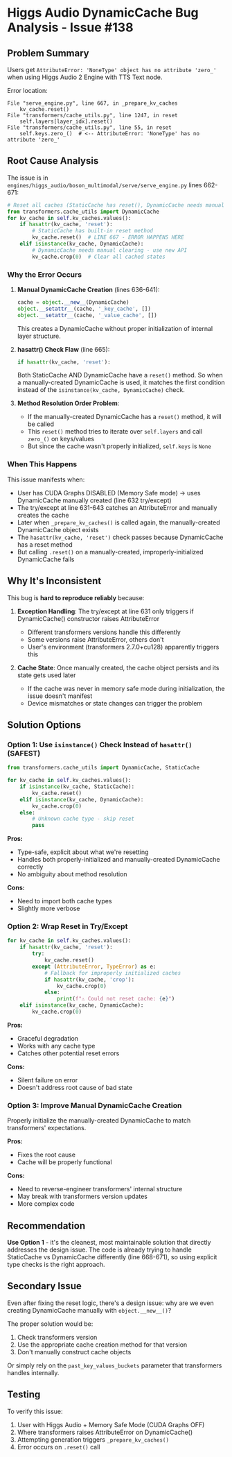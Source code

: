 # Higgs Audio DynamicCache Bug Analysis - Issue #138

## Problem Summary

Users get `AttributeError: 'NoneType' object has no attribute 'zero_'` when using Higgs Audio 2 Engine with TTS Text node.

Error location:
```
File "serve_engine.py", line 667, in _prepare_kv_caches
    kv_cache.reset()
File "transformers/cache_utils.py", line 1247, in reset
    self.layers[layer_idx].reset()
File "transformers/cache_utils.py", line 55, in reset
    self.keys.zero_()  # <-- AttributeError: 'NoneType' has no attribute 'zero_'
```

## Root Cause Analysis

The issue is in `engines/higgs_audio/boson_multimodal/serve/serve_engine.py` lines 662-671:

```python
# Reset all caches (StaticCache has reset(), DynamicCache needs manual clearing)
from transformers.cache_utils import DynamicCache
for kv_cache in self.kv_caches.values():
    if hasattr(kv_cache, 'reset'):
        # StaticCache has built-in reset method
        kv_cache.reset()  # LINE 667 - ERROR HAPPENS HERE
    elif isinstance(kv_cache, DynamicCache):
        # DynamicCache needs manual clearing - use new API
        kv_cache.crop(0)  # Clear all cached states
```

### Why the Error Occurs

1. **Manual DynamicCache Creation** (lines 636-641):
   ```python
   cache = object.__new__(DynamicCache)
   object.__setattr__(cache, '_key_cache', [])
   object.__setattr__(cache, '_value_cache', [])
   ```
   This creates a DynamicCache without proper initialization of internal layer structure.

2. **hasattr() Check Flaw** (line 665):
   ```python
   if hasattr(kv_cache, 'reset'):
   ```
   Both StaticCache AND DynamicCache have a `reset()` method. So when a manually-created DynamicCache is used, it matches the first condition instead of the `isinstance(kv_cache, DynamicCache)` check.

3. **Method Resolution Order Problem**:
   - If the manually-created DynamicCache has a `reset()` method, it will be called
   - This `reset()` method tries to iterate over `self.layers` and call `zero_()` on keys/values
   - But since the cache wasn't properly initialized, `self.keys` is `None`

### When This Happens

This issue manifests when:
- User has CUDA Graphs DISABLED (Memory Safe mode) → uses DynamicCache manually created (line 632 try/except)
- The try/except at line 631-643 catches an AttributeError and manually creates the cache
- Later when `_prepare_kv_caches()` is called again, the manually-created DynamicCache object exists
- The `hasattr(kv_cache, 'reset')` check passes because DynamicCache has a reset method
- But calling `.reset()` on a manually-created, improperly-initialized DynamicCache fails

## Why It's Inconsistent

This bug is **hard to reproduce reliably** because:

1. **Exception Handling**: The try/except at line 631 only triggers if DynamicCache() constructor raises AttributeError
   - Different transformers versions handle this differently
   - Some versions raise AttributeError, others don't
   - User's environment (transformers 2.7.0+cu128) apparently triggers this

2. **Cache State**: Once manually created, the cache object persists and its state gets used later
   - If the cache was never in memory safe mode during initialization, the issue doesn't manifest
   - Device mismatches or state changes can trigger the problem

## Solution Options

### Option 1: Use `isinstance()` Check Instead of `hasattr()` (SAFEST)
```python
from transformers.cache_utils import DynamicCache, StaticCache

for kv_cache in self.kv_caches.values():
    if isinstance(kv_cache, StaticCache):
        kv_cache.reset()
    elif isinstance(kv_cache, DynamicCache):
        kv_cache.crop(0)
    else:
        # Unknown cache type - skip reset
        pass
```

**Pros:**
- Type-safe, explicit about what we're resetting
- Handles both properly-initialized and manually-created DynamicCache correctly
- No ambiguity about method resolution

**Cons:**
- Need to import both cache types
- Slightly more verbose

### Option 2: Wrap Reset in Try/Except
```python
for kv_cache in self.kv_caches.values():
    if hasattr(kv_cache, 'reset'):
        try:
            kv_cache.reset()
        except (AttributeError, TypeError) as e:
            # Fallback for improperly initialized caches
            if hasattr(kv_cache, 'crop'):
                kv_cache.crop(0)
            else:
                print(f"⚠️ Could not reset cache: {e}")
    elif isinstance(kv_cache, DynamicCache):
        kv_cache.crop(0)
```

**Pros:**
- Graceful degradation
- Works with any cache type
- Catches other potential reset errors

**Cons:**
- Silent failure on error
- Doesn't address root cause of bad state

### Option 3: Improve Manual DynamicCache Creation
Properly initialize the manually-created DynamicCache to match transformers' expectations.

**Pros:**
- Fixes the root cause
- Cache will be properly functional

**Cons:**
- Need to reverse-engineer transformers' internal structure
- May break with transformers version updates
- More complex code

## Recommendation

**Use Option 1** - it's the cleanest, most maintainable solution that directly addresses the design issue. The code is already trying to handle StaticCache vs DynamicCache differently (line 668-671), so using explicit type checks is the right approach.

## Secondary Issue

Even after fixing the reset logic, there's a design issue: why are we even creating DynamicCache manually with `object.__new__()`?

The proper solution would be:
1. Check transformers version
2. Use the appropriate cache creation method for that version
3. Don't manually construct cache objects

Or simply rely on the `past_key_values_buckets` parameter that transformers handles internally.

## Testing

To verify this issue:
1. User with Higgs Audio + Memory Safe Mode (CUDA Graphs OFF)
2. Where transformers raises AttributeError on DynamicCache()
3. Attempting generation triggers `_prepare_kv_caches()`
4. Error occurs on `.reset()` call

